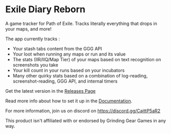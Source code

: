 # Exile Diary Reborn

A game tracker for Path of Exile. Tracks literally everything that drops in your maps, and more!

The app currently tracks : 
- Your stash tabs content from the GGG API
- Your loot when running any maps or run and its value
- The stats (IIR/IIQ/Map Tier) of your maps based on text recognition on screenshots you take
- Your kill count in your runs based on your incubators
- Many other quirky stats based on a combination of log-reading, screenshot-reading, GGG API, and internal timers


Get the latest version in the [Releases Page](https://github.com/qt-dev/exile-diary/releases)

Read more info about how to set it up in the [Documentation](https://github.com/qt-dev/exile-diary/wiki/How-to-track-your-map-runs).

For more information, join us on discord on https://discord.gg/CajttP5aR2

This product isn't affiliated with or endorsed by Grinding Gear Games in any way.